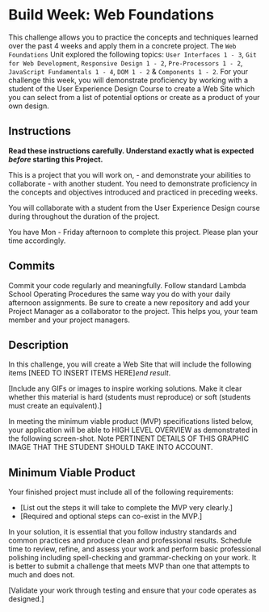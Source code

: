 # Build Week: Web Foundations

This challenge allows you to practice the concepts and techniques learned over the past 4 weeks and apply them in a concrete project. The `Web Foundations` Unit explored the following topics: `User Interfaces 1 - 3`, `Git for Web Development`, `Responsive Design 1 - 2`, `Pre-Processors 1 - 2`, `JavaScript Fundamentals 1 - 4`, `DOM 1 - 2` & `Components 1 - 2`. For your challenge this week, you will demonstrate proficiency by working with a student of the User Experience Design Course to create a Web Site which you can select from a list of potential options or create as a product of your own design.

## Instructions

**Read these instructions carefully. Understand exactly what is expected _before_ starting this Project.**

This is a project that you will work on, - and demonstrate your abilities to collaborate - with another student. You need to demonstrate proficiency in the concepts and objectives introduced and practiced in preceding weeks.

You will collaborate with a student from the User Experience Design course during throughout the duration of the project.

You have Mon - Friday afternoon to complete this project. Please plan your time accordingly.

## Commits

Commit your code regularly and meaningfully. Follow standard Lambda School Operating Procedures the same way you do with your daily afternoon assignments. Be sure to create a new repository and add your Project Manager as a collaborator to the project. This helps you, your team member and your project managers.

## Description

In this challenge, you will create a Web Site that will include the following items [NEED TO INSERT ITEMS HERE]_end result_.

[Include any GIFs or images to inspire working solutions. Make it clear whether this material is hard (students must reproduce) or soft (students must create an equivalent).]

In meeting the minimum viable product (MVP) specifications listed below, your application will be able to HIGH LEVEL OVERVIEW as demonstrated in the following screen-shot. Note PERTINENT DETAILS OF THIS GRAPHIC IMAGE THAT THE STUDENT SHOULD TAKE INTO ACCOUNT.

## Minimum Viable Product

Your finished project must include all of the following requirements:

- [List out the steps it will take to complete the MVP very clearly.]
- [Required and optional steps can co-exist in the MVP.]

In your solution, it is essential that you follow industry standards and common practices and produce clean and professional results. Schedule time to review, refine, and assess your work and perform basic professional polishing including spell-checking and grammar-checking on your work. It is better to submit a challenge that meets MVP than one that attempts to much and does not.

[Validate your work through testing and ensure that your code operates as designed.]
